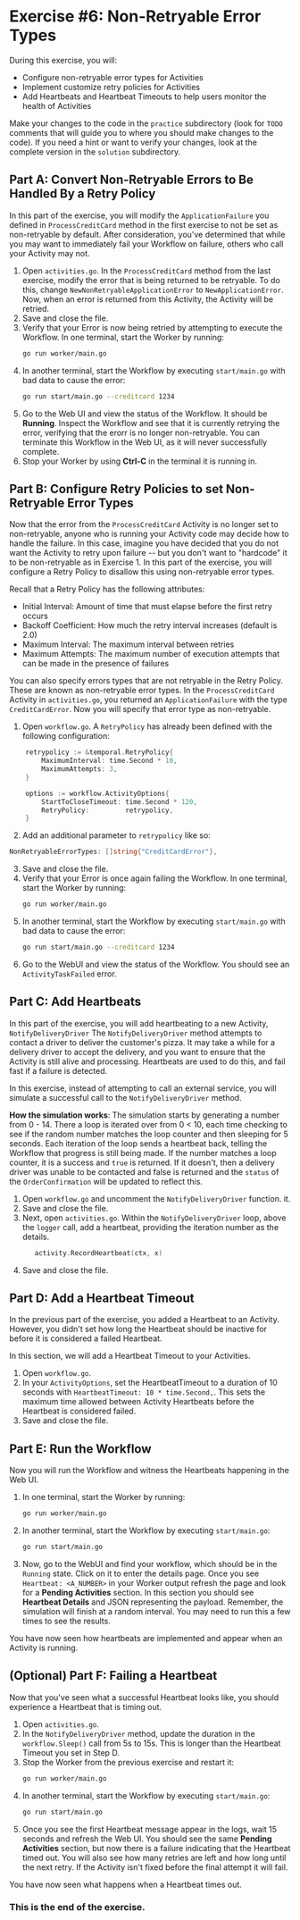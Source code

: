 # Exercise #6: Non-Retryable Error Types

During this exercise, you will:

- Configure non-retryable error types for Activities
- Implement customize retry policies for Activities
- Add Heartbeats and Heartbeat Timeouts to help users monitor the health of Activities

Make your changes to the code in the `practice` subdirectory (look for
`TODO` comments that will guide you to where you should make changes to
the code). If you need a hint or want to verify your changes, look at
the complete version in the `solution` subdirectory.

## Part A: Convert Non-Retryable Errors to Be Handled By a Retry Policy

In this part of the exercise, you will modify the `ApplicationFailure` you defined
in `ProcessCreditCard` method in the first exercise to not be set as non-retryable
by default. After consideration, you've determined that while you may want to
immediately fail your Workflow on failure, others who call your Activity may not.

1. Open `activities.go`. In the `ProcessCreditCard` method from the last
exercise, modify the error that is being returned to be retryable. To do
   this, change `NewNonRetryableApplicationError` to `NewApplicationError`. Now,
   when an error is returned from this Activity, the Activity will be retried.
2. Save and close the file.
3. Verify that your Error is now being retried by attempting to execute the
   Workflow. In one terminal, start the Worker by running:
   ```bash
   go run worker/main.go
   ```
4. In another terminal, start the Workflow by executing `start/main.go` with bad
   data to cause the error:
   ```bash
   go run start/main.go --creditcard 1234
   ```
5. Go to the Web UI and view the status of the Workflow. It should be
   **Running**. Inspect the Workflow and see that it is currently retrying the
   error, verifying that the erorr is no longer non-retryable. You can
   terminate this Workflow in the Web UI, as it will never successfully complete.
6. Stop your Worker by using **Ctrl-C** in the terminal it is running in.

## Part B: Configure Retry Policies to set Non-Retryable Error Types

Now that the error from the `ProcessCreditCard` Activity is no longer set to
non-retryable, anyone who is running your Activity code may decide how to handle
the failure. In this case, imagine you have decided that you do not want the
Activity to retry upon failure -- but you don't want to "hardcode" it to be
non-retryable as in Exercise 1. In this part of the exercise, you will configure
a Retry Policy to disallow this using non-retryable error types.

Recall that a Retry Policy has the following attributes:

- Initial Interval: Amount of time that must elapse before the first retry occurs
- Backoff Coefficient: How much the retry interval increases (default is 2.0)
- Maximum Interval: The maximum interval between retries
- Maximum Attempts: The maximum number of execution attempts that can be made in the presence of failures

You can also specify errors types that are not retryable in the Retry Policy.
These are known as non-retryable error types. In the `ProcessCreditCard`
Activity in `activities.go`, you returned an `ApplicationFailure` with the
type `CreditCardError`. Now you will specify that error type as
non-retryable.

1. Open `workflow.go`. A `RetryPolicy` has already been defined with the
   following configuration:

```go
	retrypolicy := &temporal.RetryPolicy{
		MaximumInterval: time.Second * 10,
		MaximumAttempts: 3,
	}

	options := workflow.ActivityOptions{
		StartToCloseTimeout: time.Second * 120,
		RetryPolicy:         retrypolicy,
	}
```

2. Add an additional parameter to `retrypolicy` like so:

```go
NonRetryableErrorTypes: []string{"CreditCardError"},
```

3. Save and close the file.
4. Verify that your Error is once again failing the Workflow. In one terminal,
   start the Worker by running:
   ```bash
   go run worker/main.go
   ```
5. In another terminal, start the Workflow by executing `start/main.go` with bad
   data to cause the error:
   ```bash
   go run start/main.go --creditcard 1234
   ```
6. Go to the WebUI and view the status of the Workflow. You should see an
   `ActivityTaskFailed` error.

## Part C: Add Heartbeats

In this part of the exercise, you will add heartbeating to a new Activity,
`NotifyDeliveryDriver` The `NotifyDeliveryDriver` method attempts to contact a
driver to deliver the customer's pizza. It may take a while for a delivery driver
to accept the delivery, and you want to ensure that the Activity is still alive
and processing. Heartbeats are used to do this, and fail fast if a failure is
detected.

In this exercise, instead of attempting to call an external service, you will
simulate a successful call to the `NotifyDeliveryDriver` method.

**How the simulation works**: The simulation starts by generating a number from
0 - 14. There a loop is iterated over from 0 < 10, each time checking to
see if the random number matches the loop counter and then sleeping for 5 seconds.
Each iteration of the loop sends a heartbeat back, telling the Workflow that
progress is still being made. If the number matches a loop counter, it is a success
and `true` is returned. If it doesn't, then a delivery driver was unable to be
contacted and false is returned and the `status` of the `OrderConfirmation` will
be updated to reflect this.

1. Open `workflow.go` and uncomment the `NotifyDeliveryDriver` function.
   it.
2. Save and close the file.
3. Next, open `activities.go`. Within the `NotifyDeliveryDriver` loop, above the
   `logger` call, add a heartbeat, providing the iteration number as the
   details.
   ```go
      activity.RecordHeartbeat(ctx, x)
   ```
4. Save and close the file.

## Part D: Add a Heartbeat Timeout

In the previous part of the exercise, you added a Heartbeat to an Activity. However,
you didn't set how long the Heartbeat should be inactive for before it is considered
a failed Heartbeat.

In this section, we will add a Heartbeat Timeout to your Activities.

1. Open `workflow.go`.
2. In your `ActivityOptions`, set the HeartbeatTimeout to a duration of 10
   seconds with `HeartbeatTimeout: 10 * time.Second,`. This sets the maximum
   time allowed between Activity Heartbeats before the Heartbeat is considered
   failed.
3. Save and close the file.

## Part E: Run the Workflow

Now you will run the Workflow and witness the Heartbeats happening in the
Web UI.

1. In one terminal, start the Worker by running:
   ```bash
   go run worker/main.go
   ```
2. In another terminal, start the Workflow by executing `start/main.go`:
   ```bash
   go run start/main.go
   ```
3. Now, go to the WebUI and find your workflow, which should be in the `Running`
   state. Click on it to enter the details page. Once you see `Heartbeat: <A_NUMBER>` 
   in your Worker output refresh the page and look for a **Pending Activities** 
   section. In this section you should see **Heartbeat Details** and JSON representing
   the payload. Remember, the simulation will finish at a random interval. You may
   need to run this a few times to see the results.

You have now seen how heartbeats are implemented and appear when an Activity is
running.

## (Optional) Part F: Failing a Heartbeat

Now that you've seen what a successful Heartbeat looks like, you should experience
a Heartbeat that is timing out. 

1. Open `activities.go`.
2. In the `NotifyDeliveryDriver` method, update the duration in the
   `workflow.Sleep()` call from 5s to 15s. This is longer than the Heartbeat
   Timeout you set in Step D.
3. Stop the Worker from the previous exercise and restart it:
   ```bash
   go run worker/main.go
   ```
4. In another terminal, start the Workflow by executing `start/main.go`:
   ```bash
   go run start/main.go
   ```
5. Once you see the first Heartbeat message appear in the logs, wait 15 seconds
   and refresh the Web UI. You should see the same **Pending Activities**
   section, but now there is a failure indicating that the Heartbeat timed out.
   You will also see how many retries are left and how long until the next
   retry. If the Activity isn't fixed before the final attempt it will fail.

You have now seen what happens when a Heartbeat times out.

### This is the end of the exercise.
